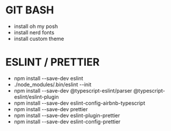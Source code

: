 # GIT BASH
- install oh my posh
- install nerd fonts
- install custom theme

# ESLINT / PRETTIER
- npm install --save-dev eslint
- ./node_modules/.bin/eslint --init
- npm install --save-dev @typescript-eslint/parser @typescript-eslint/eslint-plugin
- npm install --save-dev eslint-config-airbnb-typescript
- npm install --save-dev prettier
- npm install --save-dev eslint-plugin-prettier
- npm install --save-dev eslint-config-prettier
